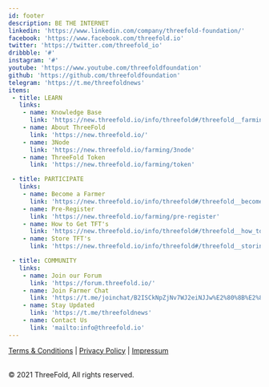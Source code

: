 ```yaml
---
id: footer
description: BE THE INTERNET
linkedin: 'https://www.linkedin.com/company/threefold-foundation/'
facebook: 'https://www.facebook.com/threefold.io'
twitter: 'https://twitter.com/threefold_io'
dribbble: '#'
instagram: '#'
youtube: 'https://www.youtube.com/threefoldfoundation'
github: 'https://github.com/threefoldfoundation'
telegram: 'https://t.me/threefoldnews'
items:
 - title: LEARN
   links:
    - name: Knowledge Base
      link: 'https://new.threefold.io/info/threefold#/threefold__farming_intro'
    - name: About ThreeFold
      link: 'https://new.threefold.io/'
    - name: 3Node
      link: 'https://new.threefold.io/farming/3node'
    - name: ThreeFold Token
      link: 'https://new.threefold.io/farming/token'

 - title: PARTICIPATE
   links:
    - name: Become a Farmer
      link: 'https://new.threefold.io/info/threefold#/threefold__become_a_farmer'
    - name: Pre-Register
      link: 'https://new.threefold.io/farming/pre-register'
    - name: How to Get TFT's
      link: 'https://new.threefold.io/info/threefold#/threefold__how_to_buy_and_sell'
    - name: Store TFT's
      link: 'https://new.threefold.io/info/threefold#/threefold__storing_tft'

 - title: COMMUNITY
   links:
    - name: Join our Forum
      link: 'https://forum.threefold.io/'
    - name: Join Farmer Chat
      link: 'https://t.me/joinchat/B2ISCkNpZjNv7WJ2eiNJJw%E2%80%8B%E2%80%8B%E2%80%8B%E2%80%8B%E2%80%8B%E2%80%8B%E2%80%8B'
    - name: Stay Updated
      link: 'https://t.me/threefoldnews'
    - name: Contact Us
      link: 'mailto:info@threefold.io'
---
```


[Terms & Conditions](https://new.threefold.io/info/legal#/legal__terms_conditions_websites) | [Privacy Policy](https://new.threefold.io/info/legal#/legal__privacypolicy) | [Impressum]()

<br/>
&#xA9; 2021 ThreeFold, All rights reserved.